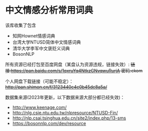 # 中文情感分析常用词典
该库收集了包含
* 知网Hownet情感词典
* 台湾大学NTUSD简体中文情感词典
* 清华大学李军中文褒贬义词典
* BosonNLP 


所有资源已经打包至百度网盘（某盘认为资源违规，链接失效）:
~~链接:https://pan.baidu.com/s/1qxruYq4NtkzGNvqwuRurjA  密码:ckom~~

个人网盘下载链接（可能不稳定）：
~~http://pan.shimon.cn/f/3123440c4c0b45dc8a5a/~~


数据集来源(2023年更新，以下数据来源大部分都已经失效)：
* http://www.keenage.com/
* http://nlg.csie.ntu.edu.tw/nlpresource/NTUSD-Fin/
* http://nlp.csai.tsinghua.edu.cn/site2/index.php/13-sms
* https://bosonnlp.com/dev/resource
